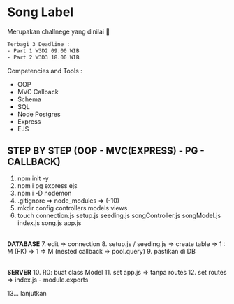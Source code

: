 # Song Label

Merupakan challnege yang dinilai 💯
```txt
Terbagi 3 Deadline :
- Part 1 W3D2 09.00 WIB
- Part 2 W3D3 18.00 WIB
```

Competencies and Tools :
- OOP
- MVC Callback
- Schema
- SQL
- Node Postgres
- Express
- EJS


## STEP BY STEP (OOP - MVC(EXPRESS) - PG - CALLBACK)
1. npm init -y
2. npm i pg express ejs 
3. npm i -D nodemon
4. .gitignore => node_modules => (-10)
5. mkdir config controllers models views
6. touch connection.js setup.js seeding.js songController.js songModel.js index.js song.js app.js

<br> **DATABASE**
7. edit => connection
8. setup.js / seeding.js => create table => 1 : M (FK)
    => 1 => M (nested callback => pool.query)
9. pastikan di DB

<br>**SERVER**
10. R0: buat class Model
11. set app.js => tanpa routes
12. set routes => index.js - module.exports

13... lanjutkan

